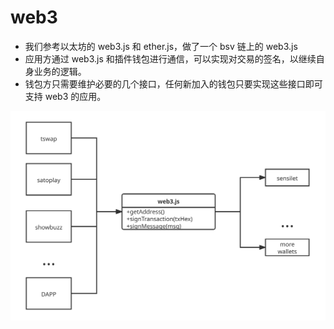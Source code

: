 # web3

- 我们参考以太坊的 web3.js 和 ether.js，做了一个 bsv 链上的 web3.js
- 应用方通过 web3.js 和插件钱包进行通信，可以实现对交易的签名，以继续自身业务的逻辑。
- 钱包方只需要维护必要的几个接口，任何新加入的钱包只要实现这些接口即可支持 web3 的应用。

![](docs/01.svg)
